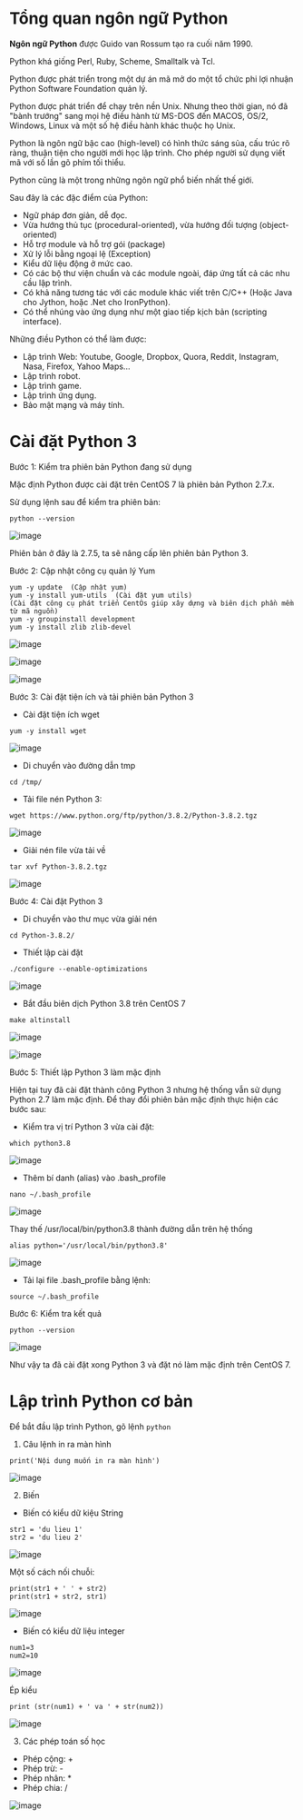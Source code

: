 # Tổng quan ngôn ngữ Python

**Ngôn ngữ Python** được Guido van Rossum tạo ra cuối năm 1990. 

Python khá giống Perl, Ruby, Scheme, Smalltalk và Tcl. 

Python được phát triển trong một dự án mã mở do một tổ chức phi lợi nhuận Python Software Foundation quản lý. 

Python được phát triển để chạy trên nền Unix. Nhưng theo thời gian, nó đã "bành trướng" sang mọi hệ điều hành từ MS-DOS đến MACOS, OS/2, Windows, Linux và một số hệ điều hành khác thuộc họ Unix.

Python là ngôn ngữ bậc cao (high-level) có hình thức sáng sủa, cấu trúc rõ ràng, thuận tiện cho người mới học lập trình. Cho phép người sử dụng viết mã với số lần gõ phím tối thiểu. 

Python cũng là một trong những ngôn ngữ phổ biến nhất thế giới.

Sau đây là các đặc điểm của Python:
- Ngữ pháp đơn giản, dễ đọc.
- Vừa hướng thủ tục (procedural-oriented), vừa hướng đối tượng (object-oriented)
- Hỗ trợ module và hỗ trợ gói (package)
- Xử lý lỗi bằng ngoại lệ (Exception)
- Kiểu dữ liệu động ở mức cao.
- Có các bộ thư viện chuẩn và các module ngoài, đáp ứng tất cả các nhu cầu lập trình.
- Có khả năng tương tác với các module khác viết trên C/C++ (Hoặc Java cho Jython, hoặc .Net cho IronPython).
- Có thể nhúng vào ứng dụng như một giao tiếp kịch bản (scripting interface).

Những điều Python có thể làm được:
- Lập trình Web: Youtube, Google, Dropbox, Quora, Reddit, Instagram, Nasa, Firefox, Yahoo Maps...
- Lập trình robot.
- Lập trình game.
- Lập trình ứng dụng.
- Bảo mật mạng và máy tính. 

# Cài đặt Python 3

Bước 1: Kiểm tra phiên bản Python đang sử dụng

Mặc định Python được cài đặt trên CentOS 7 là phiên bản Python 2.7.x. 

Sử dụng lệnh sau để kiểm tra phiên bản:
```
python --version
```

![image](https://user-images.githubusercontent.com/111716161/189559414-664bc7fe-8b13-4429-8840-2211baea931c.png)

Phiên bản ở đây là 2.7.5, ta sẽ nâng cấp lên phiên bản Python 3.

Bước 2: Cập nhật công cụ quản lý Yum

```
yum -y update  (Cập nhật yum)
yum -y install yum-utils  (Cài đặt yum utils)
(Cài đặt công cụ phát triển CentOs giúp xây dựng và biên dịch phần mềm từ mã nguồn)
yum -y groupinstall development 
yum -y install zlib zlib-devel
```

![image](https://user-images.githubusercontent.com/111716161/189559855-b21e0c64-a55d-45a7-a817-8ea0b0e2da3c.png)

![image](https://user-images.githubusercontent.com/111716161/189559892-0e0adf66-7c3d-4446-8b77-760d51e3bbcd.png)

![image](https://user-images.githubusercontent.com/111716161/189560673-3b956a49-142d-41a6-a4d3-0f3000e198fc.png)

Bước 3: Cài đặt tiện ích và tải phiên bản Python 3

- Cài đặt tiện ích wget

```
yum -y install wget
```

![image](https://user-images.githubusercontent.com/111716161/189560803-d1bb0ac0-c73d-406d-9b94-347c11b0f2c4.png)

- Di chuyển vào đường dẫn tmp

```
cd /tmp/
```

- Tải file nén Python 3:

```
wget https://www.python.org/ftp/python/3.8.2/Python-3.8.2.tgz
```

![image](https://user-images.githubusercontent.com/111716161/189560983-120997fe-a54e-41ff-a98a-4124ac65783d.png)

- Giải nén file vừa tải về

```
tar xvf Python-3.8.2.tgz
```

![image](https://user-images.githubusercontent.com/111716161/189561075-3d65b08b-0b12-445f-ac8a-ff07b905f69c.png)

Bước 4: Cài đặt Python 3

- Di chuyển vào thư mục vừa giải nén

```
cd Python-3.8.2/
```

- Thiết lập cài đặt

```
./configure --enable-optimizations
```

![image](https://user-images.githubusercontent.com/111716161/189561335-ef1149b0-d17a-4532-a9ff-4ebb520cc9d6.png)

- Bắt đầu biên dịch Python 3.8 trên CentOS 7 

```
make altinstall
```

![image](https://user-images.githubusercontent.com/111716161/189561353-cfb46f32-678c-4ca2-8b38-f4aa135a96b2.png)

![image](https://user-images.githubusercontent.com/111716161/189561592-3a9f3e76-45b9-4f35-9479-f2856dfe45e3.png)

Bước 5: Thiết lập Python 3 làm mặc định

Hiện tại tuy đã cài đặt thành công Python 3 nhưng hệ thống vẫn sử dụng Python 2.7 làm mặc định. Để thay đổi phiên bản mặc định thực hiện các bước sau:

- Kiểm tra vị trí Python 3 vừa cài đặt:

```
which python3.8
```

![image](https://user-images.githubusercontent.com/111716161/189561623-ccde5728-babc-4fd6-a8a3-dbb31a73a47e.png)

- Thêm bí danh (alias) vào .bash_profile

```
nano ~/.bash_profile
```

![image](https://user-images.githubusercontent.com/111716161/189561754-d33680c0-16c2-4246-8555-1e4fcc33d700.png)

Thay thế /usr/local/bin/python3.8 thành đường dẫn trên hệ thống

```
alias python='/usr/local/bin/python3.8'
```

![image](https://user-images.githubusercontent.com/111716161/189562044-10912279-e2fc-4c48-8507-d13d4717b016.png)

- Tải lại file .bash_profile bằng lệnh:

```
source ~/.bash_profile
```

Bước 6: Kiểm tra kết quả

```
python --version
```

![image](https://user-images.githubusercontent.com/111716161/189562357-f27fc5c9-7c23-401b-a2cf-ac0b03934d5c.png)

Như vậy ta đã cài đặt xong Python 3 và đặt nó làm mặc định trên CentOS 7.

# Lập trình Python cơ bản

Để bắt đầu lập trình Python, gõ lệnh `python`

1. Câu lệnh in ra màn hình

```
print('Nội dung muốn in ra màn hình')
```

![image](https://user-images.githubusercontent.com/111716161/189563303-392ae39b-7be9-4a3f-801d-7bcfd4c1cdd9.png)

2. Biến

- Biến có kiểu dữ kiệu String

```
str1 = 'du lieu 1'
str2 = 'du lieu 2'
```

![image](https://user-images.githubusercontent.com/111716161/189563750-7660373c-53bf-4e60-b4f2-d7d7db15deac.png)

Một số cách nối chuỗi:

```
print(str1 + ' ' + str2)
print(str1 + str2, str1)
```

![image](https://user-images.githubusercontent.com/111716161/189564023-6398a48a-f623-49ce-9e38-07fd238aff75.png)

- Biến có kiểu dữ liệu integer

```
num1=3
num2=10
```

![image](https://user-images.githubusercontent.com/111716161/189564372-84a5e6da-bd24-44e1-add8-7da631d727ae.png)

Ép kiểu

```
print (str(num1) + ' va ' + str(num2))
```

![image](https://user-images.githubusercontent.com/111716161/189564410-bc036f11-244f-45a4-ba9d-ea28c75e8959.png)

3. Các phép toán số học 

- Phép cộng: +
- Phép trừ: -
- Phép nhân: *
- Phép chia: /

![image](https://user-images.githubusercontent.com/111716161/189564669-0df06a06-ca5d-4f43-9240-d0d4eb29932a.png)


